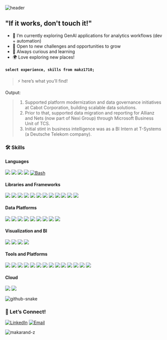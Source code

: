 ![header](https://capsule-render.vercel.app/api?type=waving&color=0:833ab4,50:a259c0,100:fbc2eb&height=170&section=header&text=Hey%20there!👋&fontSize=40)
<!-- Purple: Color Code 833ab4
Pink: Color Code feac5e
Red: Color Code e53935
Orange: Color Code ff6a00
Yellow: Color Code FFFF00 -->

## "If it works, don't touch it!"

- 🤖 I’m currently exploring GenAI applications for analytics workflows (dev + automation)
- 🌱 Open to new challenges and opportunities to grow
- 🌟 Always curious and learning
- 🌍 Love exploring new places!

#### ```select experience, skills from makz1710;```

> ⚡ here’s what you’ll find!

Output:

> 1. Supported platform modernization and data governance initiatives at Cabot Corporation, building scalable data solutions.
> 2. Prior to that, supported data migration and reporting for Allianz and Nets (now part of Nexi Group) through Microsoft Business Unit of TCS.
> 3. Initial stint in business intelligence was as a BI Intern at T-Systems (a Deutsche Telekom company). 

### 🛠️ Skills

#### Languages
<p align="left">
  <a href="https://www.python.org/"><img src="https://img.shields.io/badge/Python-3776AB?style=for-the-badge&logo=python&logoColor=white" /></a>
  <a href="https://en.wikipedia.org/wiki/SQL"><img src="https://img.shields.io/badge/SQL-003B57?style=for-the-badge&logo=sqlite&logoColor=white" /></a>
  <a href="https://www.r-project.org/"><img src="https://img.shields.io/badge/R-276DC3?style=for-the-badge&logo=r&logoColor=white" /></a>
  <a href="https://www.scala-lang.org/"><img src="https://img.shields.io/badge/Scala-DC322F?style=for-the-badge&logo=scala&logoColor=white" /></a>
  <a href="https://www.gnu.org/software/bash/"><img src="https://img.shields.io/badge/Bash-4EAA25?style=for-the-badge&logo=gnubash&logoColor=white" alt="Bash" /></a>
</p>

#### Libraries and Frameworks
<p align="left">
  <a href="https://pandas.pydata.org/"><img src="https://img.shields.io/badge/pandas-150458?style=for-the-badge&logo=pandas&logoColor=white" /></a>
  <a href="https://numpy.org/"><img src="https://img.shields.io/badge/NumPy-013243?style=for-the-badge&logo=numpy&logoColor=white" /></a>
  <a href="https://matplotlib.org/"><img src="https://img.shields.io/badge/Matplotlib-11557C?style=for-the-badge&logo=matplotlib&logoColor=white" /></a>
  <a href="https://scikit-learn.org/"><img src="https://img.shields.io/badge/scikit--learn-F7931E?style=for-the-badge&logo=scikit-learn&logoColor=white" /></a>
  <a href="https://www.tensorflow.org/"><img src="https://img.shields.io/badge/TensorFlow-FF6F00?style=for-the-badge&logo=tensorflow&logoColor=white" /></a>
  <a href="https://pytorch.org/"><img src="https://img.shields.io/badge/PyTorch-EE4C2C?style=for-the-badge&logo=pytorch&logoColor=white" /></a>
  <a href="https://opencv.org/"><img src="https://img.shields.io/badge/OpenCV-5C3EE8?style=for-the-badge&logo=opencv&logoColor=white" /></a>
  <a href="https://keras.io/"><img src="https://img.shields.io/badge/Keras-D00000?style=for-the-badge&logo=keras&logoColor=white" /></a>
  <a href="https://github.com/ultralytics/yolov5"><img src="https://img.shields.io/badge/YOLO-000000?style=for-the-badge&logo=yolo&logoColor=white" /></a>
  <a href="https://www.langchain.com/"><img src="https://img.shields.io/badge/LangChain-222244?style=for-the-badge" /></a>
  <a href="https://huggingface.co/transformers/"><img src="https://img.shields.io/badge/Transformers-FFBF00?style=for-the-badge&logo=huggingface&logoColor=black" /></a>
  <a href="https://www.gradio.app/"><img src="https://img.shields.io/badge/Gradio-FF6F61?style=for-the-badge" /></a>
</p>

#### Data Platforms
<p align="left">
  <a href="https://hadoop.apache.org/"><img src="https://img.shields.io/badge/Hadoop-66CCFF?style=for-the-badge&logo=apachehadoop&logoColor=black" /></a>
  <a href="https://spark.apache.org/"><img src="https://img.shields.io/badge/Spark-E25A1C?style=for-the-badge&logo=apachespark&logoColor=white" /></a>
  <a href="https://spark.apache.org/docs/latest/api/python/"><img src="https://img.shields.io/badge/PySpark-222244?style=for-the-badge&logo=apachespark&logoColor=orange" /></a>
  <a href="https://spark.apache.org/sql/"><img src="https://img.shields.io/badge/SparkSQL-222244?style=for-the-badge&logo=apachespark&logoColor=orange" /></a>
  <a href="https://www.databricks.com/"><img src="https://img.shields.io/badge/Databricks-FF3621?style=for-the-badge&logo=databricks&logoColor=white" /></a>
  <a href="https://kafka.apache.org/"><img src="https://img.shields.io/badge/Kafka-231F20?style=for-the-badge&logo=apachekafka&logoColor=white" /></a>
  <a href="https://hive.apache.org/"><img src="https://img.shields.io/badge/Hive-FDEE21?style=for-the-badge&logo=apachehive&logoColor=black" /></a>
  <a href="https://www.snowflake.com/"><img src="https://img.shields.io/badge/Snowflake-56B9EB?style=for-the-badge&logo=snowflake&logoColor=white" /></a>
  <a href="https://www.aveva.com/en/products/data-hub/"><img src="https://img.shields.io/badge/AVEVA%20Data%20Hub-5B2A83?style=for-the-badge" /></a>
</p>

#### Visualization and BI
<p align="left">
  <a href="https://powerbi.microsoft.com/"><img src="https://img.shields.io/badge/Power%20BI-F2C811?style=for-the-badge&logo=powerbi&logoColor=black" /></a>
  <a href="https://www.tableau.com/"><img src="https://img.shields.io/badge/Tableau-E97627?style=for-the-badge&logo=tableau&logoColor=white" /></a>
  <a href="https://aws.amazon.com/quicksight/"><img src="https://img.shields.io/badge/AWS%20QuickSight-232F3E?style=for-the-badge&logo=amazonaws&logoColor=white" /></a>
  <a href="https://hex.tech/"><img src="https://img.shields.io/badge/Hex-4D4DFF?style=for-the-badge" /></a>
</p>

#### Tools and Platforms
<p align="left">
  <a href="https://airflow.apache.org/"><img src="https://img.shields.io/badge/Airflow-017CEE?style=for-the-badge&logo=apacheairflow&logoColor=white" /></a>
  <a href="https://airbyte.com/"><img src="https://img.shields.io/badge/Airbyte-3E5DFE?style=for-the-badge" /></a>
  <a href="https://www.alteryx.com/"><img src="https://img.shields.io/badge/Alteryx-003366?style=for-the-badge" /></a>
  <a href="https://www.getdbt.com/"><img src="https://img.shields.io/badge/dbt-FF694B?style=for-the-badge&logo=dbt&logoColor=white" /></a>
  <a href="https://git-scm.com/"><img src="https://img.shields.io/badge/Git-F05032?style=for-the-badge&logo=git&logoColor=white" /></a>
  <a href="https://www.docker.com/"><img src="https://img.shields.io/badge/Docker-2496ED?style=for-the-badge&logo=docker&logoColor=white" /></a>
  <a href="https://www.jenkins.io/"><img src="https://img.shields.io/badge/Jenkins-D24939?style=for-the-badge&logo=jenkins&logoColor=white" /></a>
  <a href="https://www.terraform.io/"><img src="https://img.shields.io/badge/Terraform-844FBA?style=for-the-badge&logo=terraform&logoColor=white" /></a>
  <a href="https://azure.microsoft.com/en-us/products/purview/"><img src="https://img.shields.io/badge/Microsoft%20Purview-0078D4?style=for-the-badge&logo=microsoftazure&logoColor=white" /></a>
  <a href="https://www.atlassian.com/software/jira"><img src="https://img.shields.io/badge/Jira-0052CC?style=for-the-badge&logo=jira&logoColor=white" /></a>
  <a href="https://www.servicenow.com/"><img src="https://img.shields.io/badge/ServiceNow-00C7B1?style=for-the-badge&logo=servicenow&logoColor=white" /></a>
  <a href="https://www.oracle.com/peoplesoft/"><img src="https://img.shields.io/badge/PeopleSoft-F80000?style=for-the-badge" /></a>
  <a href="https://www.coupa.com/"><img src="https://img.shields.io/badge/Coupa-2C94D1?style=for-the-badge" /></a>
  <a href="https://www.workday.com/"><img src="https://img.shields.io/badge/Workday-00B1FF?style=for-the-badge&logo=workday&logoColor=white" /></a>
</p>

#### Cloud
<p align="left">
  <a href="https://azure.microsoft.com/"><img src="https://img.shields.io/badge/Azure-0078D4?style=for-the-badge&logo=microsoftazure&logoColor=white" /></a>
  <a href="https://aws.amazon.com/"><img src="https://img.shields.io/badge/AWS-232F3E?style=for-the-badge&logo=amazonaws&logoColor=white" /></a>
</p>
<picture>
  <source media="(prefers-color-scheme: dark)" srcset="https://raw.githubusercontent.com/tobiasmeyhoefer/tobiasmeyhoefer/output/github-snake-dark.svg" />
  <source media="(prefers-color-scheme: light)" srcset="https://raw.githubusercontent.com/tobiasmeyhoefer/tobiasmeyhoefer/output/github-snake.svg" />
  <img alt="github-snake" src="https://raw.githubusercontent.com/tobiasmeyhoefer/tobiasmeyhoefer/output/github-snake.svg" />
</picture>

### 🤝 Let’s Connect!
[![LinkedIn](https://img.shields.io/badge/LinkedIn-0A66C2?style=flat-square&logo=linkedin&logoColor=white)](https://linkedin.com/in/makarandzende)
[![Email](https://img.shields.io/badge/Email-6001D2?style=flat-square&logo=yahoo&logoColor=white)](mailto:makarand.zende@yahoo.com)
<p align="left"> <img src="https://komarev.com/ghpvc/?username=makarand-z&label=Profile%20views&color=0e75b6&style=flat" alt="makarand-z" /> </p>